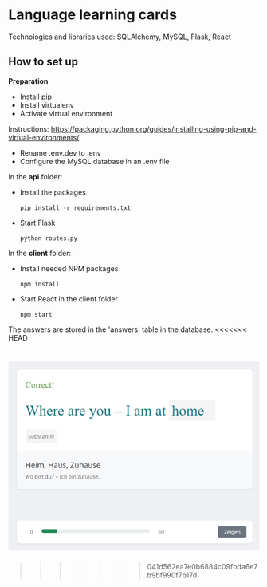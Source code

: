 # Language learning cards

Technologies and libraries used: SQLAlchemy, MySQL, Flask, React

## How to set up

**Preparation**
- Install pip
- Install virtualenv
- Activate virtual environment

Instructions:
https://packaging.python.org/guides/installing-using-pip-and-virtual-environments/

- Rename .env.dev to .env
- Configure the MySQL database in an .env file

In the **api** folder:
- Install the packages
    ```
    pip install -r requirements.txt
    ```

- Start Flask
    ```
    python routes.py
    ```
In the **client** folder:
- Install needed NPM packages
    ```
    npm install
    ```
- Start React in the client folder
    ```
    npm start
    ```
The answers are stored in the 'answers' table in the database.
<<<<<<< HEAD

![Language App](/language_app.jpg?raw=true)
=======
>>>>>>> 041d562ea7e0b6884c09fbda6e7b9bf990f7b17d
